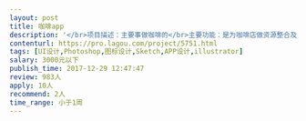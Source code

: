 ```yaml
---                
layout: post       
title: 咖啡app           
description: '</br>项目描述：主要事做咖啡的</br>主要功能：是为咖啡店做资源整合及运营，独立app，页面8页，已有完整原型图，需要做ipad端、手机端界面，</br>要求页面大气，规整，熟悉设计规则，程序能实现，切勿花哨无用。</br>'     
contenturl: https://pro.lagou.com/project/5751.html      
tags: [UI设计,Photoshop,图标设计,Sketch,APP设计,illustrator]            
salary: 3000元以下          
publish_time: 2017-12-29 12:47:47         
review: 983人                   
apply: 10人                   
recommend: 2人                   
time_range: 小于1周              
---                 
```

